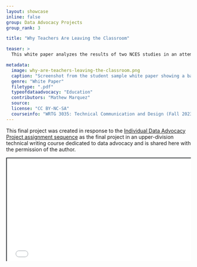 ```yaml
---
layout: showcase
inline: false
group: Data Advocacy Projects
group_rank: 3

title: "Why Teachers Are Leaving the Classroom"

teaser: >
  This white paper analyzes the results of two NCES studies in an attempt to discover the primary drivers of turnover in the K-12 teaching workforce. Ultimately, it concludes that more study is needed. .

metadata:
  image: why-are-teachers-leaving-the-classroom.png
  caption: "Screenshot from the student sample white paper showing a bar graph with the results of a 2012 NCES survey"
  genre: "White Paper"
  filetype: ".pdf"
  typeofdataadvocacy: "Education"
  contributors: "Mathew Marquez"
  source:
  license: "CC BY-NC-SA"
  courseinfo: "WRTG 3035: Technical Communication and Design (Fall 2023, taught by Nathan Pieplow at the University of Colorado Boulder)"
---
```


This final project was created in response to the [Individual Data Advocacy Project assignment sequence](https://da4asandbox.github.io/curricularsite/cards/individual-data-advocacy-project) as the final project in an upper-division technical writing course dedicated to data advocacy and is shared here with the permission of the author.

<div style="position: relative; padding-bottom: 56.25%; height: 0; overflow: hidden;"><iframe src="../assets/pdf/why-teachers-are-leaving-the-classroom.pdf" width="100%" title="Why Teachers Are Leaving the Classroom" style="border:2px #323639 solid; position: absolute; top: 0; left: 0; right: 0; bottom: 0; height: 100%; max-width: 100%;"></iframe></div>
